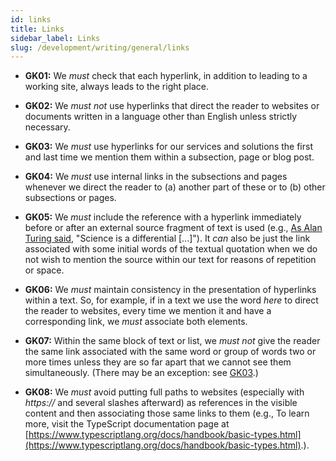 ```yaml
---
id: links
title: Links
sidebar_label: Links
slug: /development/writing/general/links
---
```


* **GK01:** We *must* check that each hyperlink,
  in addition to leading to a working site,
  always leads to the right place.

* **GK02:** We *must not* use hyperlinks
  that direct the reader to websites or documents<a name="r1"></a>
  written in a language other than English
  unless strictly necessary.

* **GK03:** We *must* use hyperlinks for our services and solutions
  the first and last time we mention them
  within a subsection, page or blog post.

* **GK04:** We *must* use internal links in the subsections and pages
  whenever we direct the reader to
  (a) another part of these or to
  (b) other subsections or pages.

* **GK05:** We *must* include the reference with a hyperlink
  immediately before or after an external source fragment of text is used
  (e.g., [As Alan Turing said](https://www.brainyquote.com/quotes/alan_turing_164574),
  "Science is a differential [...]").
  It *can* also be just the link
  associated with some initial words of the textual quotation
  when we do not wish to mention the source within our text
  for reasons of repetition or space.

* **GK06:** We *must* maintain consistency
  in the presentation of hyperlinks within a text.
  So, for example, if in a text we use the word *here*
  to direct the reader to websites,
  every time we mention it and have a corresponding link,
  we *must* associate both elements.

* **GK07:** Within the same block of text or list,
  we *must not* give the reader the same link
  associated with the same word or group of words
  two or more times
  unless they are so far apart that we cannot see them simultaneously.
  (There may be an exception: see [GK03](#r1).)

* **GK08:** We *must* avoid putting full paths to websites
  (especially with *https://* and several slashes afterward)
  as references in the visible content
  and then associating those same links to them
  (e.g., To learn more, visit the TypeScript documentation page
  at [https://www.typescriptlang.org/docs/handbook/basic-types.html](https://www.typescriptlang.org/docs/handbook/basic-types.html).).
